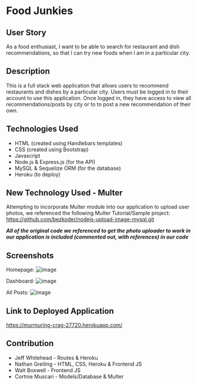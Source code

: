 # Food Junkies

## User Story
As a food enthusiast,
I want to be able to search for restaurant and dish recommendations, 
so that I can try new foods when I am in a particular city.

## Description
This is a full stack web application that allows users to recommend restaurants and dishes by a particular city.  Users must be logged in to their account to use this application.  Once logged in, they have access to view all recommendations/posts by city or to to post a new recommendation of their own.

## Technologies Used
- HTML (created using Handlebars templates)
- CSS (created using Bootstrap)
- Javascript
- Node.js & Express.js (for the API)
- MySQL & Sequelize ORM (for the database)
- Heroku (to deploy) 

## New Technology Used - Multer
Attempting to incorporate Multer module into our application to upload user photos, we referenced the following Multer Tutorial/Sample project:
https://github.com/bezkoder/nodejs-upload-image-mysql.git

***All of the original code we referenced to get the photo uploader to work in our application is included (commented out, with references) in our code***

## Screenshots
Homepage:
![image](https://user-images.githubusercontent.com/97492722/169661741-cbbc58a3-ddd9-4955-ae6c-0c337a2c55d5.png)

Dashboard:
![image](https://user-images.githubusercontent.com/97492722/169736677-fd245b95-7f21-41d8-b8cc-8951e36867a2.png)

All Posts:
![image](https://user-images.githubusercontent.com/97492722/169661795-8d313eeb-a374-4861-a9bf-9201e9c71466.png)


## Link to Deployed Application
https://murmuring-crag-27720.herokuapp.com/

## Contribution
* Jeff Whitehead - Routes & Heroku
* Nathan Greiling - HTML, CSS, Heroku & Frontend JS
* Walt Boxwell - Frontend JS
* Cortnie Muscari - Models/Database & Multer


